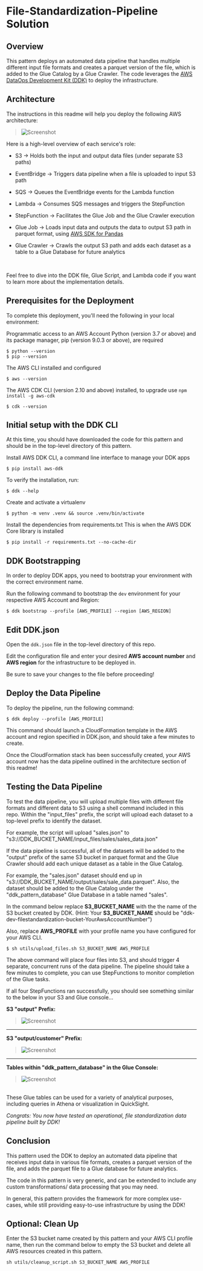 # File-Standardization-Pipeline Solution

## Overview
This pattern deploys an automated data pipeline that handles multiple different input file formats and creates a parquet version of the file, which is added to the Glue Catalog by a Glue Crawler. The code leverages the [AWS DataOps Development Kit (DDK)](https://awslabs.github.io/aws-ddk/) to deploy the infrastructure.


## Architecture
The instructions in this readme will help you deploy the following AWS architecture:

>![Screenshot](./docs/ddk_file_standardization_pipeline_architecture.png)


Here is a high-level overview of each service's role:

- S3 &rarr; Holds both the input and output data files (under separate S3 paths)

- EventBridge &rarr; Triggers data pipeline when a file is uploaded to input S3 path

- SQS &rarr; Queues the EventBridge events for the Lambda function

- Lambda &rarr; Consumes SQS messages and triggers the StepFunction

- StepFunction &rarr; Facilitates the Glue Job and the Glue Crawler execution

- Glue Job &rarr; Loads input data and outputs the data to output S3 path in parquet format, using [AWS SDK for Pandas](https://aws-sdk-pandas.readthedocs.io/en/stable/)

- Glue Crawler &rarr; Crawls the output S3 path and adds each dataset as a table to a Glue Database for future analytics

<br />

Feel free to dive into the DDK file, Glue Script, and Lambda code if you want to learn more about the implementation details.

## Prerequisites for the Deployment

To complete this deployment, you'll need the following in your local environment:

Programmatic access to an AWS Account
Python (version 3.7 or above) and its package manager, pip (version 9.0.3 or above), are required

```
$ python --version
$ pip --version
```

The AWS CLI installed and configured

```
$ aws --version
```

The AWS CDK CLI (version 2.10 and above) installed, to upgrade use `npm install -g aws-cdk`

```
$ cdk --version
```

## Initial setup with the DDK CLI

At this time, you should have downloaded the code for this pattern and should be in the top-level directory of this pattern.

Install AWS DDK CLI, a command line interface to manage your DDK apps

```
$ pip install aws-ddk
```

To verify the installation, run:

```
$ ddk --help
```

Create and activate a virtualenv

```
$ python -m venv .venv && source .venv/bin/activate
```

Install the dependencies from requirements.txt
This is when the AWS DDK Core library is installed

```
$ pip install -r requirements.txt --no-cache-dir
```

## DDK Bootstrapping

In order to deploy DDK apps, you need to bootstrap your environment with the correct environment name.

Run the following command to bootstrap the `dev` environment for your respective AWS Account and Region:

```
$ ddk bootstrap --profile [AWS_PROFILE] --region [AWS_REGION]
```

## Edit DDK.json

Open the `ddk.json` file in the top-level directory of this repo. 

Edit the configuration file and enter your desired **AWS account number** and **AWS region** for the infrastructure to be deployed in.

Be sure to save your changes to the file before proceeding!

## Deploy the Data Pipeline

To deploy the pipeline, run the following command:

```
$ ddk deploy --profile [AWS_PROFILE]
```

This command should launch a CloudFormation template in the AWS account and region specified in DDK.json, and should take a few minutes to create.

Once the CloudFormation stack has been successfully created, your AWS account now has the data pipeline outlined in the architecture section of this readme! 

## Testing the Data Pipeline

To test the data pipeline, you will upload multiple files with different file formats and different data to S3 using a shell command included in this repo. Within the "input_files" prefix, the script will upload each dataset to a top-level prefix to identify the dataset.

For example, the script will upload "sales.json" to "s3://DDK_BUCKET_NAME/input_files/sales/sales_data.json"

If the data pipeline is successful, all of the datasets will be added to the "output" prefix of the same S3 bucket in parquet format and the Glue Crawler should add each unique dataset as a table in the Glue Catalog.

For example, the "sales.json" dataset should end up in "s3://DDK_BUCKET_NAME/output/sales/sale_data.parquet". Also, the dataset  should be added to the Glue Catalog under the "ddk_pattern_database" Glue Database in a table named "sales".

In the command below replace **S3_BUCKET_NAME** with the the name of the S3 bucket created by DDK. (Hint: Your **S3_BUCKET_NAME** should be "ddk-dev-filestandardization-bucket-YourAwsAccountNumber")

Also, replace **AWS_PROFILE** with your profile name you have configured for your AWS CLI.

```
$ sh utils/upload_files.sh S3_BUCKET_NAME AWS_PROFILE
```

The above command will place four files into S3, and should trigger 4 separate, concurrent runs of the data pipeline. The pipeline should take a few minutes to complete, you can use StepFunctions to monitor completion of the Glue tasks.

If all four StepFunctions ran successfully, you should see something similar to the below in your S3 and Glue console...

**S3 "output" Prefix:**
>![Screenshot](./docs/s3_output_keys.png)
---
**S3 "output/customer" Prefix:**
>![Screenshot](./docs/customer_dataset_output_parquet.png)
---
**Tables within "ddk_pattern_database" in the Glue Console:**
>![Screenshot](./docs/glue_tables_output.png)


<br />
These Glue tables can be used for a variety of analytical purposes, including queries in Athena or visualization in QuickSight.

<br />

*Congrats: You now have tested an operational, file standardization data pipeline built by DDK!*

## Conclusion

This pattern used the DDK to deploy an automated data pipeline that receives input data in various file formats, creates a parquet version of the file, and adds the parquet file to a Glue database for future analytics.

The code in this pattern is very generic, and can be extended to include any custom transformations/ data processing that you may need. 

In general, this pattern provides the framework for more complex use-cases, while still providing easy-to-use infrastructure by using the DDK!

## Optional: Clean Up 

Enter the S3 bucket name created by this pattern and your AWS CLI profile name, then run the command below to empty the S3 bucket and delete all AWS resources created in this pattern.

```
sh utils/cleanup_script.sh S3_BUCKET_NAME AWS_PROFILE
```
